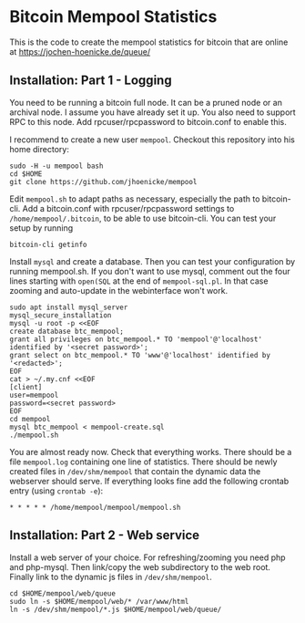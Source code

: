# Bitcoin Mempool Statistics

This is the code to create the mempool statistics for bitcoin that are online
at https://jochen-hoenicke.de/queue/

## Installation: Part 1 - Logging

You need to be running a bitcoin full node.  It can be a pruned node or an
archival node.  I assume you have already set it up.  You also need to
support RPC to this node.  Add rpcuser/rpcpassword to bitcoin.conf to enable
this.

I recommend to create a new user `mempool`.   Checkout this repository into
his home directory:

    sudo -H -u mempool bash
    cd $HOME
    git clone https://github.com/jhoenicke/mempool

Edit `mempool.sh` to adapt paths as necessary, especially the path to 
bitcoin-cli.  Add a bitcoin.conf with rpcuser/rpcpassword settings to 
`/home/mempool/.bitcoin`, to be able to use bitcoin-cli.  You can test your
setup by running

    bitcoin-cli getinfo

Install `mysql` and create a database. Then you can test your
configuration by running mempool.sh.  If you don't want to use mysql,
comment out the four lines starting with `open(SQL` at the end of
`mempool-sql.pl`.  In that case zooming and auto-update in the
webinterface won't work.

    sudo apt install mysql_server
    mysql_secure_installation
    mysql -u root -p <<EOF
    create database btc_mempool;
    grant all privileges on btc_mempool.* TO 'mempool'@'localhost' identified by '<secret password>';
    grant select on btc_mempool.* TO 'www'@'localhost' identified by '<redacted>';
    EOF
    cat > ~/.my.cnf <<EOF
    [client]
    user=mempool
    password=<secret password>
    EOF
    cd mempool
    mysql btc_mempool < mempool-create.sql
    ./mempool.sh

You are almost ready now.  Check that everything works.  There should be a
file `mempool.log` containing one line of statistics.  There should be
newly created files in `/dev/shm/mempool` that contain the dynamic data the
webserver should serve.  If everything looks fine add the following crontab 
entry (using `crontab -e`):

    * * * * * /home/mempool/mempool/mempool.sh 

## Installation: Part 2 - Web service

Install a web server of your choice.  For refreshing/zooming you need
php and php-mysql.  Then link/copy the web subdirectory to the web
root.  Finally link to the dynamic js files in `/dev/shm/mempool`.

    cd $HOME/mempool/web/queue
    sudo ln -s $HOME/mempool/web/* /var/www/html
    ln -s /dev/shm/mempool/*.js $HOME/mempool/web/queue/
